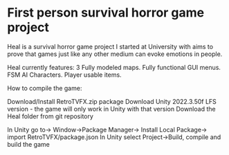 # First person survival horror game project

Heal is a survival horror game project I started at University with aims to prove that games just like any other medium can evoke emotions in people.

Heal currently features:
3 Fully modeled maps.
Fully functional GUI menus.
FSM AI Characters.
Player usable items.



How to compile the game:

Download/Install RetroTVFX.zip package
Download Unity 2022.3.50f LFS version - the game will only work in Unity with that version
Download the Heal folder from git repository

In Unity go to-> Window->Package Manager-> Install Local Package-> import RetroTVFX/package.json
In Unity select Project->Build, compile and build the game






